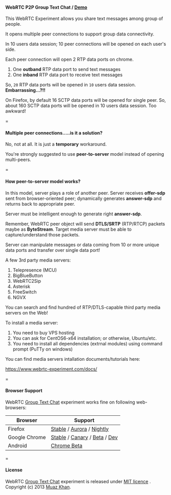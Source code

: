 #### WebRTC P2P Group Text Chat / [Demo](https://www.webrtc-experiment.com/chat-hangout/)

This WebRTC Experiment allows you share text messages among group of people.

It opens multiple peer connections to support group data connectivity.

In 10 users data session; 10 peer connections will be opened on each user's side.

Each peer connection will open 2 RTP data ports on chrome.

1. One **outband** RTP data port to send text messages
2. One **inband** RTP data port to receive text messages

So, `20` RTP data ports will be opened in `10` users data session. **Embarrassing...?!!**

On Firefox, by default 16 SCTP data ports will be opened for single peer. So, about 160 SCTP data ports will be opened in 10 users data session. Too awkward!

=

#### Multiple peer connections.....is it a solution?

No, not at all. It is just a **temporary** workaround.

You're strongly suggested to use **peer-to-server** model instead of opening multi-peers.

=

#### How peer-to-server model works?

In this model, server plays a role of another peer. Server receives **offer-sdp** sent from browser-oriented peer; dynamically generates **answer-sdp** and returns back to appropriate peer.

Server must be intelligent enough to generate right **answer-sdp**.

Remember, WebRTC peer object will send **DTLS/SRTP** (RTP/RTCP) packets maybe as **ByteStream**. Target media server must be able to capture/understand those packets.

Server can manipulate messages or data coming from 10 or more unique data ports and transfer over single data port!

A few 3rd party media servers:

1. Telepresence (MCU)
2. BigBlueButton
3. WebRTC2Sip
4. Asterisk
5. FreeSwitch
6. NGVX

You can search and find hundred of RTP/DTLS-capable third party media servers on the Web!

To install a media server:

1. You need to buy VPS hosting
2. You can ask for CentOS6-x64 installation; or otherwise, Ubuntu/etc.
3. You need to install all dependencies (extrnal modules) using command prompt (PuTTy on windows)

You can find media servers intallation documents/tutorials here: 

https://www.webrtc-experiment.com/docs/

=

#### Browser Support

WebRTC [Group Text Chat](https://www.webrtc-experiment.com/chat-hangout/) experiment works fine on following web-browsers:

| Browser        | Support           |
| ------------- |-------------|
| Firefox | [Stable](http://www.mozilla.org/en-US/firefox/new/) / [Aurora](http://www.mozilla.org/en-US/firefox/aurora/) / [Nightly](http://nightly.mozilla.org/) |
| Google Chrome | [Stable](https://www.google.com/intl/en_uk/chrome/browser/) / [Canary](https://www.google.com/intl/en/chrome/browser/canary.html) / [Beta](https://www.google.com/intl/en/chrome/browser/beta.html) / [Dev](https://www.google.com/intl/en/chrome/browser/index.html?extra=devchannel#eula) |
| Android | [Chrome Beta](https://play.google.com/store/apps/details?id=com.chrome.beta&hl=en) |

=

#### License

WebRTC [Group Text Chat](https://www.webrtc-experiment.com/chat-hangout/) experiment is released under [MIT licence](https://www.webrtc-experiment.com/licence/) . Copyright (c) 2013 [Muaz Khan](https://plus.google.com/100325991024054712503).
